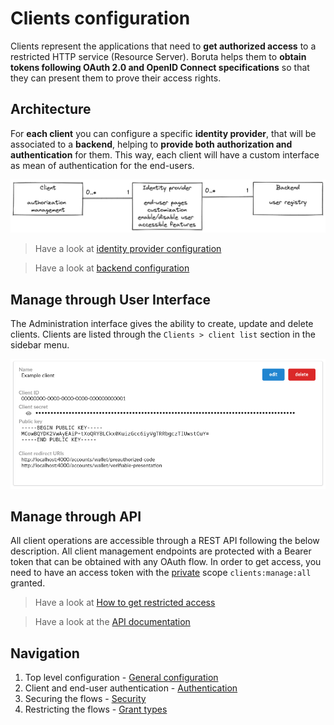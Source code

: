 # Clients configuration

Clients represent the applications that need to __get authorized access__ to a restricted HTTP service (Resource Server). Boruta helps them to __obtain tokens following OAuth 2.0 and OpenID Connect specifications__ so that they can present them to prove their access rights.

## Architecture

For __each client__ you can configure a specific __identity provider__, that will be associated to a __backend__, helping to __provide both authorization and authentication__ for them. This way, each client will have a custom interface as mean of authentication for the end-users.

![Clients, identity providers, and backends](/assets/images/client-identity-provider-backend-en.png)

> Have a look at [identity provider configuration](provider-configuration/configure-identity-providers.md)

> Have a look at [backend configuration](provider-configuration/configure-backends.md)

## Manage through User Interface

The Administration interface gives the ability to create, update and delete clients. Clients are listed through the `Clients > client list` section in the sidebar menu.

![client view](/assets/images/oauth-clients-list.png)

## Manage through API

All client operations are accessible through a REST API following the below description. All client management endpoints are protected with a Bearer token that can be obtained with any OAuth flow. In order to get access, you need to have an access token with the [private](provider-configuration/configure-scopes.md#public-vs-private-scopes) scope `clients:manage:all` granted.

> Have a look at [How to get restricted access](management-api#get-an-access-token)

> Have a look at the [API documentation](/api/list-clients)

## Navigation

1. Top level configuration - [General configuration](provider-configuration/clients/general-configuration.md)
2. Client and end-user authentication - [Authentication](provider-configuration/clients/authentication.md)
3. Securing the flows - [Security](provider-configuration/clients/security.md)
4. Restricting the flows - [Grant types](provider-configuration/clients/grant-types.md)
